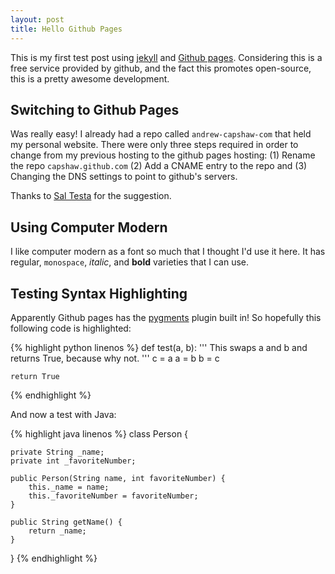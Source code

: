 ```yaml
---
layout: post
title: Hello Github Pages
---
```


This is my first test post using <a href='https://github.com/mojombo/jekyll/'>jekyll</a> and <a href='http://pages.github.com'>Github pages</a>. Considering this is a free service provided by github, and the fact this promotes open-source, this is a pretty awesome development.

Switching to Github Pages
-------------------------

Was really easy! I already had a repo called `andrew-capshaw-com` that held my personal website. There were only three steps required in order to change from my previous hosting to the github pages hosting: (1) Rename the repo `capshaw.github.com` (2) Add a CNAME entry to the repo and (3) Changing the DNS settings to point to github's servers.

Thanks to <a href='http://www.saltesta.com'>Sal Testa</a> for the suggestion.

Using Computer Modern
---------------------

I like computer modern as a font so much that I thought I'd use it here. It has regular, `monospace`, <em>italic</em>, and <strong>bold</strong> varieties that I can use.

Testing Syntax Highlighting
---------------------------

Apparently Github pages has the <a href='http://pygments.org'>pygments</a> plugin built in! So hopefully this following code is highlighted:

{% highlight python linenos %}
def test(a, b):
    '''
    This swaps a and b and returns True, because why not.
    '''
    c = a
    a = b
    b = c

    return True
{% endhighlight %}

And now a test with Java:

{% highlight java linenos %}
class Person {

    private String _name;
    private int _favoriteNumber;

    public Person(String name, int favoriteNumber) {
        this._name = name;
        this._favoriteNumber = favoriteNumber;
    }

    public String getName() {
        return _name;
    }
}
{% endhighlight %}